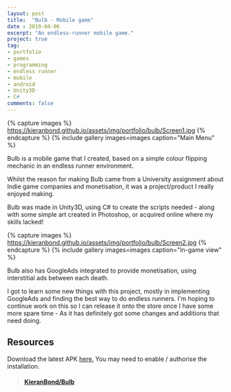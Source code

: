 ```yaml
---
layout: post
title:  "Bulb - Mobile game"
date : 2019-04-06
excerpt: "An endless-runner mobile game."
project: true
tag:
- portfolio
- games
- programming
- endless runner
- mobile
- android
- Unity3D
- C#
comments: false
---
```


{% capture images %}
	https://kieranbond.github.io/assets/img/portfolio/bulb/Screen1.jpg
{% endcapture %}
{% include gallery images=images caption="Main Menu" %}

Bulb is a mobile game that I created, based on a simple colour flipping mechanic in an endless runner environment. 

Whilst the reason for making Bulb came from a University assignment about Indie game companies and monetisation, it was a project/product I really enjoyed making.   

Bulb was made in Unity3D, using C# to create the scripts needed - along with some simple art created in Photoshop, or acquired online where my skills lacked!

{% capture images %}
	https://kieranbond.github.io/assets/img/portfolio/bulb/Screen2.jpg
{% endcapture %}
{% include gallery images=images caption="In-game view" %}

Bulb also has GoogleAds integrated to provide monetisation, using interstitial ads between each death.

I got to learn some new things with this project, mostly in implementing GoogleAds and finding the best way to do endless runners. I'm hoping to continue work on this so I can release it onto the store once I have some more spare time - As it has definitely got some changes and additions that need doing.

<h2> Resources </h2>

Download the latest APK <a href="https://kieranbond.github.io/assets/documents/portfolio/bulb/Bulb011.apk">here.</a> You may need to enable / authorise the installation.

<blockquote class="embedly-card" data-card-controls="0"><h4><a href="https://github.com/KieranBond/Bulb">KieranBond/Bulb</a></h4></blockquote>
<script async src="//cdn.embedly.com/widgets/platform.js" charset="UTF-8"></script>
